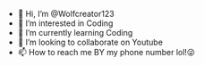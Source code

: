 - 👋 Hi, I’m @Wolfcreator123
- 👀 I’m interested in Coding
- 🌱 I’m currently learning Coding
- 💞️ I’m looking to collaborate on Youtube
- 📫 How to reach me BY my phone number lol!😜

<!---
Wolfcreator123/Wolfcreator123 is a ✨ special ✨ repository because its `README.md` (this file) appears on your GitHub profile.
You can click the Preview link to take a look at your changes.
--->
